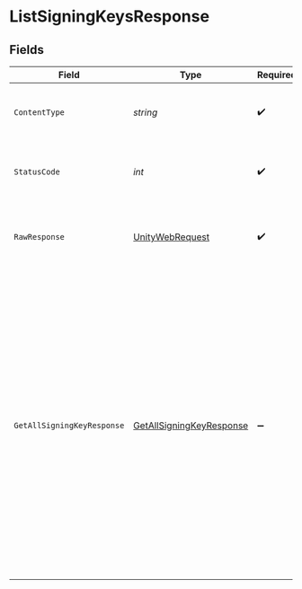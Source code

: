 # ListSigningKeysResponse


## Fields

| Field                                                                                                                                                                                                                                                                                                                                 | Type                                                                                                                                                                                                                                                                                                                                  | Required                                                                                                                                                                                                                                                                                                                              | Description                                                                                                                                                                                                                                                                                                                           | Example                                                                                                                                                                                                                                                                                                                               |
| ------------------------------------------------------------------------------------------------------------------------------------------------------------------------------------------------------------------------------------------------------------------------------------------------------------------------------------- | ------------------------------------------------------------------------------------------------------------------------------------------------------------------------------------------------------------------------------------------------------------------------------------------------------------------------------------- | ------------------------------------------------------------------------------------------------------------------------------------------------------------------------------------------------------------------------------------------------------------------------------------------------------------------------------------- | ------------------------------------------------------------------------------------------------------------------------------------------------------------------------------------------------------------------------------------------------------------------------------------------------------------------------------------- | ------------------------------------------------------------------------------------------------------------------------------------------------------------------------------------------------------------------------------------------------------------------------------------------------------------------------------------- |
| `ContentType`                                                                                                                                                                                                                                                                                                                         | *string*                                                                                                                                                                                                                                                                                                                              | :heavy_check_mark:                                                                                                                                                                                                                                                                                                                    | HTTP response content type for this operation                                                                                                                                                                                                                                                                                         |                                                                                                                                                                                                                                                                                                                                       |
| `StatusCode`                                                                                                                                                                                                                                                                                                                          | *int*                                                                                                                                                                                                                                                                                                                                 | :heavy_check_mark:                                                                                                                                                                                                                                                                                                                    | HTTP response status code for this operation                                                                                                                                                                                                                                                                                          |                                                                                                                                                                                                                                                                                                                                       |
| `RawResponse`                                                                                                                                                                                                                                                                                                                         | [UnityWebRequest](https://docs.unity3d.com/2021.3/Documentation/ScriptReference/Networking.UnityWebRequest.html)                                                                                                                                                                                                                      | :heavy_check_mark:                                                                                                                                                                                                                                                                                                                    | Raw HTTP response; suitable for custom response parsing                                                                                                                                                                                                                                                                               |                                                                                                                                                                                                                                                                                                                                       |
| `GetAllSigningKeyResponse`                                                                                                                                                                                                                                                                                                            | [GetAllSigningKeyResponse](../../Models/Components/GetAllSigningKeyResponse.md)                                                                                                                                                                                                                                                       | :heavy_minus_sign:                                                                                                                                                                                                                                                                                                                    | successfully fetched all signing keys                                                                                                                                                                                                                                                                                                 | {<br/>"success": true,<br/>"data": [<br/>{<br/>"id": "fc9d9368-6ee5-4b16-ae50-880a2374bdc4",<br/>"createdAt": "2024-01-11T10:00:06.618993Z",<br/>"workspace": [<br/>{<br/>"id": "6fa85f64-5717-4562-b3fc-2c963f66ag5t",<br/>"name": "environment1",<br/>"workspaceType": "production"<br/>}<br/>],<br/>"pagination": {<br/>"totalRecords": 100,<br/>"currentOffset": 1,<br/>"offsetCount": 10<br/>}<br/>}<br/>]<br/>} |